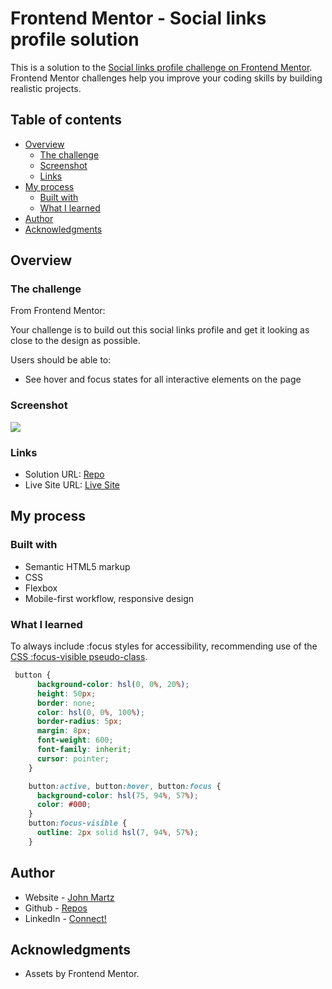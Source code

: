 # Frontend Mentor - Social links profile solution

This is a solution to the [Social links profile challenge on Frontend Mentor](https://www.frontendmentor.io/challenges/social-links-profile-UG32l9m6dQ). Frontend Mentor challenges help you improve your coding skills by building realistic projects. 

## Table of contents

- [Overview](#overview)
  - [The challenge](#the-challenge)
  - [Screenshot](#screenshot)
  - [Links](#links)
- [My process](#my-process)
  - [Built with](#built-with)
  - [What I learned](#what-i-learned)
- [Author](#author)
- [Acknowledgments](#acknowledgments)

## Overview

### The challenge
From Frontend Mentor:

Your challenge is to build out this social links profile and get it looking as close to the design as possible.

Users should be able to:

- See hover and focus states for all interactive elements on the page

### Screenshot

![](/design/active-states.jpg)

### Links

- Solution URL: [Repo](https://your-solution-url.com)
- Live Site URL: [Live Site](https://your-live-site-url.com)

## My process


### Built with

- Semantic HTML5 markup
- CSS
- Flexbox
- Mobile-first workflow, responsive design


### What I learned

To always include :focus styles for accessibility, recommending use of the [CSS :focus-visible pseudo-class](https://developer.mozilla.org/en-US/docs/Web/CSS/:focus-visible).

```css
 button {
      background-color: hsl(0, 0%, 20%);
      height: 50px;
      border: none;
      color: hsl(0, 0%, 100%);
      border-radius: 5px;
      margin: 8px;
      font-weight: 600;
      font-family: inherit;
      cursor: pointer;
    }

    button:active, button:hover, button:focus { 
      background-color: hsl(75, 94%, 57%);
      color: #000;
    }
    button:focus-visible {
      outline: 2px solid hsl(7, 94%, 57%);
    }

```

## Author

- Website - [John Martz](https://obi-juan-kenobee.github.io/)
- Github - [Repos](https://github.com/obi-juan-kenobee)
- LinkedIn - [Connect!](https://www.linkedin.com/in/obi-juan-kenobi/)


## Acknowledgments

- Assets by Frontend Mentor.


